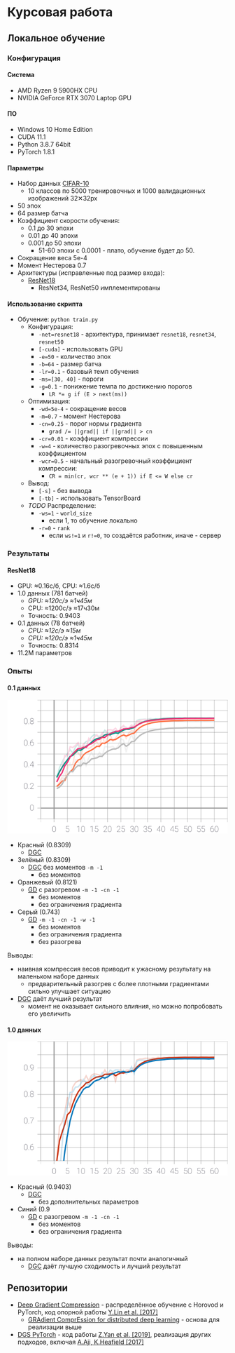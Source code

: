 # Курсовая работа

## Локальное обучение

### Конфигурация

#### Система

- AMD Ryzen 9 5900HX CPU
- NVIDIA GeForce RTX 3070 Laptop GPU

#### ПО

- Windows 10 Home Edition
- CUDA 11.1
- Python 3.8.7 64bit
- PyTorch 1.8.1

#### Параметры

- Набор данных [CIFAR-10](https://www.cs.toronto.edu/~kriz/cifar.html)
  - 10 классов по 5000 тренировочных и 1000 валидационных изображений 32✕32px
- 50 эпох
- 64 размер батча
- Коэффициент скорости обучения:
  - 0.1 до 30 эпохи
  - 0.01 до 40 эпохи
  - 0.001 до 50 эпохи
    - 51-60 эпохи с 0.0001 - плато, обучение будет до 50.
- Сокращение веса 5e-4
- Момент Нестерова 0.7
- Архитектуры (исправленные под размер входа):
  - [ResNet18](https://arxiv.org/abs/1512.03385v1)
    - ResNet34, ResNet50 имплементированы

#### Использование скрипта

- Обучение:
`python train.py`
  - Конфигурация:
    - `-net=resnet18` - архитектура, принимает `resnet18`, `resnet34`, `resnet50`
    - `[-cuda]` - использовать GPU
    - `-e=50` - количество эпох
    - `-b=64` - размер батча
    - `-lr=0.1` - базовый темп обучения
    - `-ms=[30, 40]` - пороги
    - `-g=0.1` - понижение темпа по достижению порогов
      - `LR *= g if (E > next(ms))`
  - Оптимизация:
    - `-wd=5e-4` - сокращение весов
    - `-m=0.7` - момент Нестерова
    - `-cn=0.25` - порог нормы градиента
      - `grad /= ||grad|| if ||grad|| > cn`
    - `-cr=0.01` - коэффициент компрессии
    - `-w=4` - количество разогревочных эпох с повышенным коэффициентом
    - `-wcr=0.5` - начальный разогревочный коэффициент компрессии:
      - `CR = min(cr, wcr ** (e + 1)) if E <= W else cr`
  - Вывод:
    - `[-s]` - без вывода
    - `[-tb]` - использовать TensorBoard
  - *TODO* Распределение:
    - `-ws=1` - `world_size`
      - если 1, то обучение локально
    - `-r=0` - `rank`
      - если `ws!=1` и `r!=0`, то создаётся работник, иначе - сервер

### Результаты

#### ResNet18

- GPU: ≈0.16с/б, CPU: ≈1.6с/б
- 1.0 данных (781 батчей)
  - *GPU: ≈120с/э ≈1ч45м*
  - CPU: ≈1200c/э ≈17ч30м
  - Точность: 0.9403
- 0.1 данных (78 батчей)
  - *CPU: ≈12с/э ≈15м*
  - *CPU: ≈120с/э ≈1ч45м*
  - Точность: 0.8314
- 11.2M параметров

### Опыты

#### 0.1 данных

![Train loss](./img/epoch_test_acc_01.svg)

- Красный (0.8309)
  - [DGC](2)
- Зелёный (0.8309)
  - [DGC](2) без моментов `-m -1`
    - без моментов
- Оранжевый (0.8121)
  - [GD](1) с разогревом `-m -1 -cn -1`
    - без моментов
    - без ограничения градиента
- Серый (0.743)
  - [GD](1) `-m -1 -cn -1 -w -1`
    - без моментов
    - без ограничения градиента
    - без разогрева

Выводы:

- наивная компрессия весов приводит к ужасному результату на маленьком наборе данных
  - предварительный разогрев с более плотными градиентами сильно улучшает ситуацию
- [DGC](2) даёт лучший результат
  - момент не оказывает сильного влияния, но можно попробовать его увеличить

#### 1.0 данных

![Test loss](./img/epoch_test_acc_10.svg)

- Красный (0.9403)
  - [DGC](2)
    - без дополнительных параметров
- Синий (0.9
  - [GD](1) с разогревом `-m -1 -cn -1`
    - без моментов
    - без ограничения градиента

Выводы:

- на полном наборе данных результат почти аналогичный
  - [DGC](2) даёт лучшую сходимость и лучший результат

## Репозитории

- [Deep Gradient Compression](https://github.com/synxlin/deep-gradient-compression) - распределённое обучение с Horovod и PyTorch, код опорной работы [Y.Lin et al. [2017]](2)
  - [GRAdient ComprEssion for distributed deep learning](https://github.com/sands-lab/grace) - основа для реализации выше
- [DGS PyTorch](https://github.com/yanring/DGS) - код работы [Z.Yan et al. [2019]](https://dl.acm.org/doi/10.1145/3404397.3404401), реализация других подходов, включая [A.Aji, K.Heafield [2017]](1)

[1]: https://arxiv.org/abs/1704.05021 "A.Aji, K.Heafield [2017]"
[2]: https://arxiv.org/abs/1712.01887 "Y.Lin et al. [2017]"
